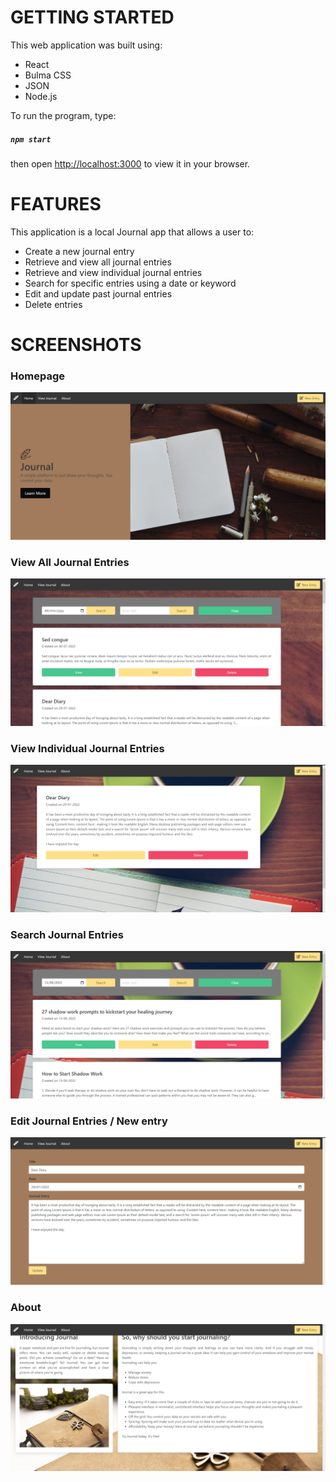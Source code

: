 # GETTING STARTED

This web application was built using:

* React
* Bulma CSS
* JSON
* Node.js

To run the program, type:

##### `npm start`
then open [http://localhost:3000](http://localhost:3000) to view it in your browser.

# FEATURES

This application is a local Journal app that allows a user to:

* Create a new journal entry
* Retrieve and view all journal entries
* Retrieve and view individual journal entries
* Search for specific entries using a date or keyword
* Edit and update past journal entries
* Delete entries

# SCREENSHOTS

### Homepage

![homepage](https://github.com/121Unicorns/journal-frontend/blob/main/snaps/Screenshot%202022-09-07%20194554.png?raw=true)

### View All Journal Entries

![view](https://github.com/121Unicorns/journal-frontend/blob/main/snaps/Screenshot%202022-09-07%20192945.png?raw=true)

### View Individual Journal Entries

![view](https://github.com/121Unicorns/journal-frontend/blob/main/snaps/Screenshot%202022-09-07%20193016.png?raw=true)

### Search Journal Entries

![search](https://github.com/121Unicorns/journal-frontend/blob/main/snaps/Screenshot%202022-09-07%20193203.png?raw=true)

### Edit Journal Entries / New entry

![edit](https://github.com/121Unicorns/journal-frontend/blob/main/snaps/Screenshot%202022-09-07%20193040.png?raw=true)

### About

![about](https://github.com/121Unicorns/journal-frontend/blob/main/snaps/Screenshot%202022-09-07%20193250.png?raw=true)

